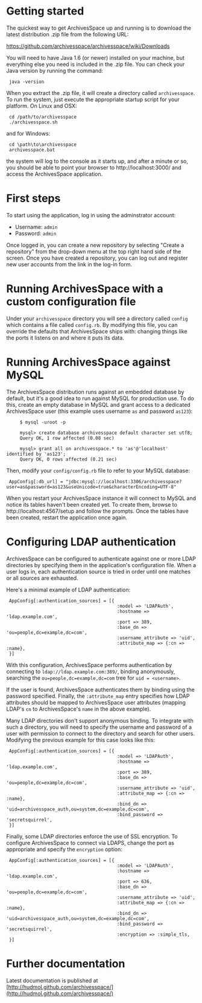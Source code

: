 # Getting started

The quickest way to get ArchivesSpace up and running is to download
the latest distribution .zip file from the following URL:

  https://github.com/archivesspace/archivesspace/wiki/Downloads

You will need to have Java 1.6 (or newer) installed on your machine,
but everything else you need is included in the .zip file.  You can
check your Java version by running the command:

     java -version

When you extract the .zip file, it will create a directory called
`archivesspace`.  To run the system, just execute the appropriate
startup script for your platform.  On Linux and OSX:

     cd /path/to/archivesspace
     ./archivesspace.sh

and for Windows:

     cd \path\to\archivesspace
     archivesspace.bat

the system will log to the console as it starts up, and after a minute
or so, you should be able to point your browser to
http://localhost:3000/ and access the ArchivesSpace application.


# First steps

To start using the application, log in using the adminstrator account:

* Username: `admin`
* Password: `admin`

Once logged in, you can create a new repository by selecting "Create a
repository" from the drop-down menu at the top right hand side of the
screen.  Once you have created a repository, you can log out and
register new user accounts from the link in the log-in form.


# Running ArchivesSpace with a custom configuration file

Under your `archivesspace` directory you will see a directory called
`config` which contains a file called `config.rb`.  By modifying this
file, you can override the defaults that ArchivesSpace ships with:
changing things like the ports it listens on and where it puts its data.


# Running ArchivesSpace against MySQL

The ArchivesSpace distribution runs against an embedded database by
default, but it's a good idea to run against MySQL for production
use.  To do this, create an empty database in MySQL and grant access
to a dedicated ArchivesSpace user (this example uses username `as` and
password `as123`):

         $ mysql -uroot -p

         mysql> create database archivesspace default character set utf8;
         Query OK, 1 row affected (0.08 sec)

         mysql> grant all on archivesspace.* to 'as'@'localhost' identified by 'as123';
         Query OK, 0 rows affected (0.21 sec)

Then, modify your `config/config.rb` file to refer to your MySQL
database:

     AppConfig[:db_url] = "jdbc:mysql://localhost:3306/archivesspace?user=as&password=as123&useUnicode=true&characterEncoding=UTF-8"

When you restart your ArchivesSpace instance it will connect to MySQL
and notice its tables haven't been created yet.  To create them,
browse to http://localhost:4567/setup and follow the prompts.  Once
the tables have been created, restart the application once again.


# Configuring LDAP authentication

ArchivesSpace can be configured to authenticate against one or more
LDAP directories by specifying them in the application's configuration
file.  When a user logs in, each authentication source is tried in
order until one matches or all sources are exhausted.

Here's a minimal example of LDAP authentication:

     AppConfig[:authentication_sources] = [{
                                             :model => 'LDAPAuth',
                                             :hostname => 'ldap.example.com',
                                             :port => 389,
                                             :base_dn => 'ou=people,dc=example,dc=com',
                                             :username_attribute => 'uid',
                                             :attribute_map => {:cn => :name},
     }]

With this configuration, ArchivesSpace performs authentication by
connecting to `ldap://ldap.example.com:389/`, binding anonymously,
searching the `ou=people,dc=example,dc=com` tree for `uid = <username>`. 

If the user is found, ArchivesSpace authenticates them by
binding using the password specified.  Finally, the `:attribute_map`
entry specifies how LDAP attributes should be mapped to ArchivesSpace
user attributes (mapping LDAP's `cn` to ArchivesSpace's `name` in the
above example).

Many LDAP directories don't support anonymous binding.  To integrate
with such a directory, you will need to specify the username and
password of a user with permission to connect to the directory and
search for other users.  Modifying the previous example for this case
looks like this:


     AppConfig[:authentication_sources] = [{
                                             :model => 'LDAPAuth',
                                             :hostname => 'ldap.example.com',
                                             :port => 389,
                                             :base_dn => 'ou=people,dc=example,dc=com',
                                             :username_attribute => 'uid',
                                             :attribute_map => {:cn => :name},
                                             :bind_dn => 'uid=archivesspace_auth,ou=system,dc=example,dc=com',
                                             :bind_password => 'secretsquirrel',
     }]


Finally, some LDAP directories enforce the use of SSL encryption.  To
configure ArchivesSpace to connect via LDAPS, change the port as
appropriate and specify the `encryption` option:

     AppConfig[:authentication_sources] = [{
                                             :model => 'LDAPAuth',
                                             :hostname => 'ldap.example.com',
                                             :port => 636,
                                             :base_dn => 'ou=people,dc=example,dc=com',
                                             :username_attribute => 'uid',
                                             :attribute_map => {:cn => :name},
                                             :bind_dn => 'uid=archivesspace_auth,ou=system,dc=example,dc=com',
                                             :bind_password => 'secretsquirrel',
                                             :encryption => :simple_tls,
     }]


# Further documentation

Latest documentation is published at [http://hudmol.github.com/archivesspace/](http://hudmol.github.com/archivesspace/)
